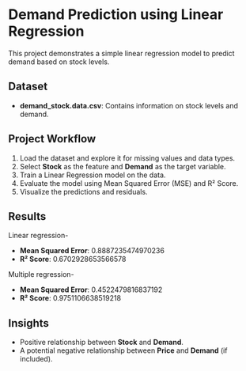 # Demand Prediction using Linear Regression

This project demonstrates a simple linear regression model to predict demand based on stock levels.

## Dataset
- **demand_stock.data.csv**: Contains information on stock levels and demand.

## Project Workflow
1. Load the dataset and explore it for missing values and data types.
2. Select **Stock** as the feature and **Demand** as the target variable.
3. Train a Linear Regression model on the data.
4. Evaluate the model using Mean Squared Error (MSE) and R² Score.
5. Visualize the predictions and residuals.

## Results
Linear regression-
- **Mean Squared Error**: 0.8887235474970236
- **R² Score**: 0.6702928653566578

Multiple regression-
- **Mean Squared Error**: 0.4522479816837192
- **R² Score**: 0.9751106638519218
  

## Insights
- Positive relationship between **Stock** and **Demand**.
- A potential negative relationship between **Price** and **Demand** (if included).
